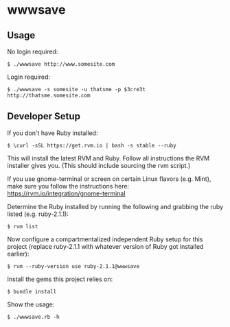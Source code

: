 wwwsave
=======

Usage
-----
No login required:

    $ ./wwwsave http://www.somesite.com

Login required:

    $ ./wwwsave -s somesite -u thatsme -p $3cre3t http://thatsme.somesite.com


Developer Setup
---------------
If you don't have Ruby installed:

    $ \curl -sSL https://get.rvm.io | bash -s stable --ruby

This will install the latest RVM and Ruby. Follow all instructions the RVM installer gives you. (This should include sourcing the rvm script.)

If you use gnome-terminal or screen on certain Linux flavors (e.g. Mint), make sure you follow the instructions here: https://rvm.io/integration/gnome-terminal

Determine the Ruby installed by running the following and grabbing the ruby listed (e.g. ruby-2.1.1):

    $ rvm list

Now configure a compartmentalized independent Ruby setup for this project (replace ruby-2.1.1 with whatever version of Ruby got installed earlier):

    $ rvm --ruby-version use ruby-2.1.1@wwwsave

Install the gems this project relies on:

    $ bundle install

Show the usage:

    $ ./wwwsave.rb -h
